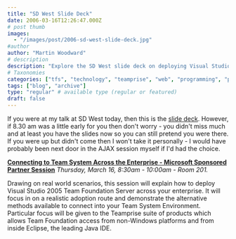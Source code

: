 ```yaml
---
title: "SD West Slide Deck"
date: 2006-03-16T12:26:47.000Z
# post thumb
images:
  - "/images/post/2006-sd-west-slide-deck.jpg"
#author
author: "Martin Woodward"
# description
description: "Explore the SD West slide deck on deploying Visual Studio Team Foundation Server across your enterprise and connecting diverse platforms."
# Taxonomies
categories: ["tfs", "technology", "teamprise", "web", "programming", "personal"]
tags: ["blog", "archive"]
type: "regular" # available type (regular or featured)
draft: false
---
```


If you were at my talk at SD West today, then this is the [slide deck](http://www.woodwardweb.com/teamprise/SDWest_Connecting_to_Team_System_Across_the_Enterprise.pdf). However, if 8.30 am was a little early for you then don't worry - you didn't miss much and at least you have the slides now so you can still pretend you were there. If you were up but didn't come then I won't take it personally - I would have probably been next door in the AJAX session myself if I'd had the choice.

**[Connecting to Team System Across the Enterprise - Microsoft Sponsored Partner Session](http://www.woodwardweb.com/teamprise/SDWest_Connecting_to_Team_System_Across_the_Enterprise.pdf)**
_Thursday, March 16, 8:30am - 10:00am - Room 201._

Drawing on real world scenarios, this session will explain how to deploy Visual Studio 2005 Team Foundation Server across your enterprise. It will focus in on a realistic adoption route and demonstrate the alternative methods available to connect into your Team System Environment. Particular focus will be given to the Teamprise suite of products which allows Team Foundation access from non-Windows platforms and from inside Eclipse, the leading Java IDE.
